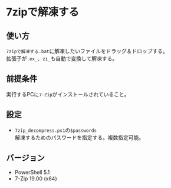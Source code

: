 # 7zipで解凍する

## 使い方

`7zipで解凍する.bat`に解凍したいファイルをドラッグ＆ドロップする。  
拡張子が`.ex_`、`zi_`も自動で変換して解凍する。

## 前提条件

実行するPCに`7-Zip`がインストールされていること。

## 設定

* `7zip_decompress.ps1`の`$passwords`  
  解凍するためのパスワードを指定する。複数指定可能。

## バージョン

* PowerShell 5.1
* 7-Zip 19.00 (x64)

